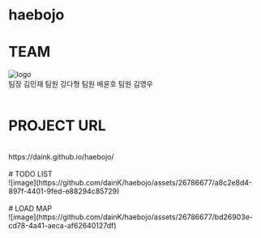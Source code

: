 # haebojo

# TEAM <br/>
![logo](https://github.com/dainK/haebojo/assets/26786677/8eeb7c73-8468-4f23-b43c-84ebce6df90c)
<br/>
팀장 김민재
팀원 강다형
팀원 배윤호
팀원 김영우
<br/>
<br/>
# PROJECT URL
<br/>
https://daink.github.io/haebojo/
<br/>
<br/>
# TODO LIST<br/>
![image](https://github.com/dainK/haebojo/assets/26786677/a8c2e8d4-897f-4401-9fed-e88294c85729)
<br/>
<br/>
# LOAD MAP<br/>
![image](https://github.com/dainK/haebojo/assets/26786677/bd26903e-cd78-4a41-aeca-af62640127df)
<br/>
<br/>
